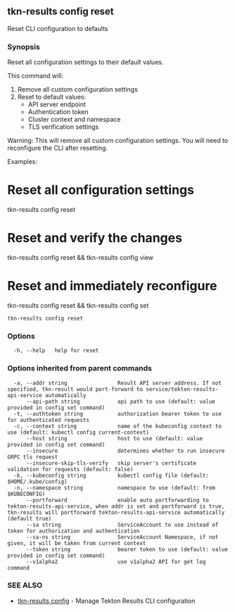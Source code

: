 ## tkn-results config reset

Reset CLI configuration to defaults

### Synopsis

Reset all configuration settings to their default values.

This command will:
1. Remove all custom configuration settings
2. Reset to default values:
   - API server endpoint
   - Authentication token
   - Cluster context and namespace
   - TLS verification settings

Warning: This will remove all custom configuration settings.
         You will need to reconfigure the CLI after resetting.

Examples:
  # Reset all configuration settings
  tkn-results config reset

  # Reset and verify the changes
  tkn-results config reset && tkn-results config view

  # Reset and immediately reconfigure
  tkn-results config reset && tkn-results config set

```
tkn-results config reset
```

### Options

```
  -h, --help   help for reset
```

### Options inherited from parent commands

```
  -a, --addr string                Result API server address. If not specified, tkn-result would port-forward to service/tekton-results-api-service automatically
      --api-path string            api path to use (default: value provided in config set command)
  -t, --authtoken string           authorization bearer token to use for authenticated requests
  -c, --context string             name of the kubeconfig context to use (default: kubectl config current-context)
      --host string                host to use (default: value provided in config set command)
      --insecure                   determines whether to run insecure GRPC tls request
      --insecure-skip-tls-verify   skip server's certificate validation for requests (default: false)
  -k, --kubeconfig string          kubectl config file (default: $HOME/.kube/config)
  -n, --namespace string           namespace to use (default: from $KUBECONFIG)
      --portforward                enable auto portforwarding to tekton-results-api-service, when addr is set and portforward is true, tkn-results will portforward tekton-results-api-service automatically (default true)
      --sa string                  ServiceAccount to use instead of token for authorization and authentication
      --sa-ns string               ServiceAccount Namespace, if not given, it will be taken from current context
      --token string               bearer token to use (default: value provided in config set command)
      --v1alpha2                   use v1alpha2 API for get log command
```

### SEE ALSO

* [tkn-results config](tkn-results_config.md)	 - Manage Tekton Results CLI configuration

